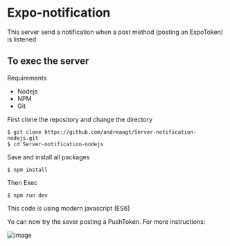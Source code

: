 # Expo-notification

This server send a notification when a post method (posting an ExpoToken) is listened

## To exec the server

Requirements

- Nodejs
- NPM
- Git

First clone the repository and change the directory

```
$ git clone https://github.com/andreaagt/Server-notification-nodejs.git
$ cd Server-notification-nodejs
```

Save and install all packages

```
$ npm install
```

Then Exec

```
$ npm run dev
```

This code is using modern javascript (ES6)

Yo can now try the sever posting a PushToken.
For more instructions: 

![image](https://user-images.githubusercontent.com/46252384/120379583-95b68c00-c2e5-11eb-8c98-3a7e81c9f0af.png)

